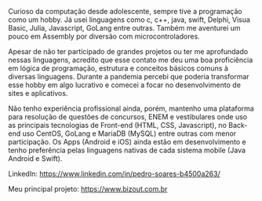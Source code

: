 Curioso da computação desde adolescente, sempre tive a programação como um hobby. Já usei linguagens como c, c++, java, swift, Delphi, Visua Basic, Julia, Javascript, GoLang entre outras. Também me aventurei um pouco em Assembly por diversão com microcontroladores. 

Apesar de não ter participado de grandes projetos ou ter me aprofundado nessas linguagens, acredito que esse contato me deu uma boa proficiência em lógica de programação, estrutura e conceitos básicos comuns à diversas linguagens. Durante a pandemia percebi que poderia transformar esse hobby em algo lucrativo e comecei a focar no desenvolvimento de sites e aplicativos. 

Não tenho experiência profissional ainda, porém, mantenho uma plataforma para resolução de questões de concursos, ENEM e vestibulares onde uso as principais tecnologias de Front-end (HTML, CSS, Javascript), no Back-end uso CentOS, GoLang e MariaDB (MySQL) entre outras com menor participação. Os Apps (Android e iOS) ainda estão em desenvolvimento e tenho preferência pelas linguagens nativas de cada sistema mobile (Java Android e Swift).

LinkedIn: https://www.linkedin.com/in/pedro-soares-b4500a263/

Meu principal projeto: https://www.bizout.com.br
